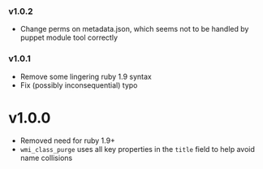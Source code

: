 ### v1.0.2
- Change perms on metadata.json, which seems not to be handled by puppet module tool correctly

### v1.0.1
- Remove some lingering ruby 1.9 syntax
- Fix (possibly inconsequential) typo 

v1.0.0
======
- Removed need for ruby 1.9+
- `wmi_class_purge` uses all key properties in the `title` field to help avoid name collisions
